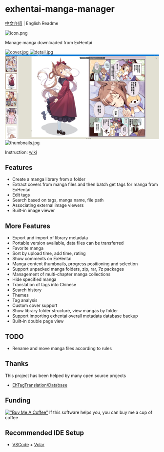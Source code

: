 # exhentai-manga-manager

[中文介绍](https://github.com/SchneeHertz/exhentai-manga-manager/blob/master/README.md) | English Readme

<img src="https://raw.githubusercontent.com/SchneeHertz/exhentai-manga-manager/master/public/icon.png" alt="icon.png" width="256"/>

Manage manga downloaded from ExHentai

![cover.jpg](https://raw.githubusercontent.com/SchneeHertz/exhentai-manga-manager/master/screenshots/cover.jpg)
![detail.jpg](https://raw.githubusercontent.com/SchneeHertz/exhentai-manga-manager/master/screenshots/detail.jpg)
![viewer.jpg](https://raw.githubusercontent.com/SchneeHertz/exhentai-manga-manager/master/screenshots/viewer.jpg)
![thumbnails.jpg](https://raw.githubusercontent.com/SchneeHertz/exhentai-manga-manager/master/screenshots/thumbnails.jpg)

Instruction: [wiki](https://github.com/SchneeHertz/exhentai-manga-manager/wiki/English-Instruction)

## Features
- Create a manga library from a folder
- Extract covers from manga files and then batch get tags for manga from ExHentai
- Edit tags
- Search based on tags, manga name, file path
- Associating external image viewers
- Built-in image viewer

## More Features
- Export and import of library metadata
- Portable version available, data files can be transferred
- Favorite manga
- Sort by upload time, add time, rating
- Show comments on ExHentai
- Manga content thumbnails, progress positioning and selection
- Support unpacked manga folders, zip, rar, 7z packages
- Management of multi-chapter manga collections
- Hide specified manga
- Translation of tags into Chinese
- Search history
- Themes
- Tag analysis
- Custom cover support
- Show library folder structure, view mangas by folder
- Support importing exhentai overall metadata database backup
- Built-in double page view

## TODO
- Rename and move manga files according to rules

## Thanks
This project has been helped by many open source projects

- [EhTagTranslation/Database](https://github.com/EhTagTranslation/Database)


## Funding
[!["Buy Me A Coffee"](https://www.buymeacoffee.com/assets/img/custom_images/orange_img.png)](https://www.buymeacoffee.com/schneehertz)
If this software helps you, you can buy me a cup of coffee

## Recommended IDE Setup

- [VSCode](https://code.visualstudio.com/) + [Volar](https://marketplace.visualstudio.com/items?itemName=johnsoncodehk.volar)
